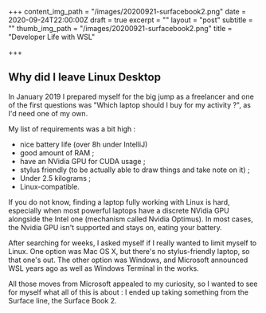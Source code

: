 +++
content_img_path = "/images/20200921-surfacebook2.png"
date = 2020-09-24T22:00:00Z
draft = true
excerpt = ""
layout = "post"
subtitle = ""
thumb_img_path = "/images/20200921-surfacebook2.png"
title = "Developer Life with WSL"

+++
## Why did I leave Linux Desktop

In January 2019 I prepared myself for the big jump as a freelancer and one of the first questions was "Which laptop should I buy for my activity ?", as I'd need one of my own.

My list of requirements was a bit high :

* nice battery life (over 8h under IntelliJ)
* good amount of RAM ;
* have an NVidia GPU for CUDA usage ;
* stylus friendly (to be actually able to draw things and take note on it) ;
* Under 2.5 kilograms ;
* Linux-compatible.

If you do not know, finding a laptop fully working with Linux is hard, especially when most powerful laptops have a discrete NVidia GPU alongside the Intel one (mechanism called Nvidia Optimus). In most cases, the Nvidia GPU isn't supported and stays on, eating your battery.

After searching for weeks, I asked myself if I really wanted to limit myself to Linux. One option was Mac OS X, but there's no stylus-friendly laptop, so that one's out. The other option was Windows, and Microsoft announced WSL years ago as well as Windows Terminal in the works.

All those moves from Microsoft appealed to my curiosity, so I wanted to see for myself what all of this is about : I ended up taking something from the Surface line, the Surface Book 2.
